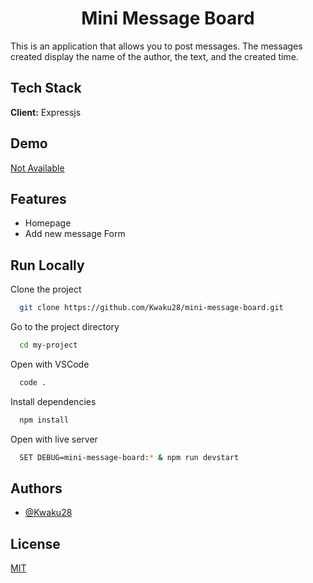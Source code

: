 <a name="readme-top"></a>

<div align="center">
  <h1><b> Mini Message Board </b></h1>
</div>

This is an application that allows you to post messages. The messages created display the name of the author, the text, and the created time.

## Tech Stack

**Client:** Expressjs

## Demo

[Not Available](https://...)

## Features

- Homepage
- Add new message Form

## Run Locally

Clone the project

```bash
  git clone https://github.com/Kwaku28/mini-message-board.git
```

Go to the project directory

```bash
  cd my-project
```

Open with VSCode

```bash
  code .
```

Install dependencies

```bash
  npm install
```

Open with live server

```bash
  SET DEBUG=mini-message-board:* & npm run devstart
```

## Authors

- [@Kwaku28](https://www.github.com/Kwaku28)

## License

[MIT](./LICENSE)
